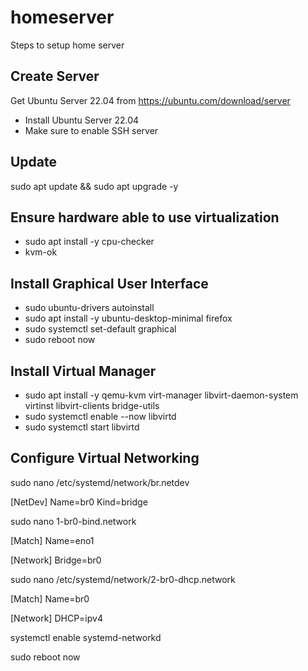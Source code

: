 # homeserver
Steps to setup home server

## Create Server

Get Ubuntu Server 22.04 from https://ubuntu.com/download/server

<ul>
  <li>Install Ubuntu Server 22.04
  <li>Make sure to enable SSH server
</ul>

## Update

sudo apt update && sudo apt upgrade -y

## Ensure hardware able to use virtualization

<ul>
  <li>sudo apt install -y cpu-checker
  <li>kvm-ok
</ul>

## Install Graphical User Interface

<ul>
  <li>sudo ubuntu-drivers autoinstall
  <li>sudo apt install -y ubuntu-desktop-minimal firefox
  <li>sudo systemctl set-default graphical
  <li>sudo reboot now
</ul>

## Install Virtual Manager

<ul>
  <li>sudo apt install -y qemu-kvm virt-manager libvirt-daemon-system virtinst libvirt-clients bridge-utils
  <li>sudo systemctl enable --now libvirtd
  <li>sudo systemctl start libvirtd
</ul>

## Configure Virtual Networking

sudo nano /etc/systemd/network/br.netdev

  [NetDev]
  Name=br0
  Kind=bridge

sudo nano 1-br0-bind.network

  [Match]
  Name=eno1

  [Network]
  Bridge=br0

sudo nano /etc/systemd/network/2-br0-dhcp.network

  [Match]
  Name=br0

  [Network]
  DHCP=ipv4

systemctl enable systemd-networkd

sudo reboot now
